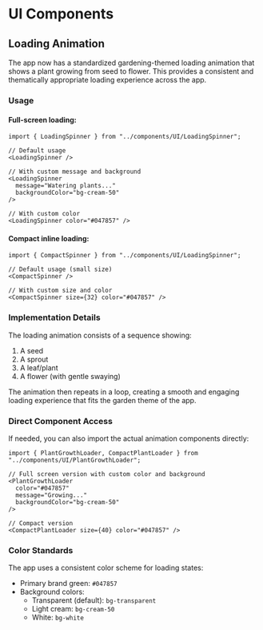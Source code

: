 # UI Components

## Loading Animation

The app now has a standardized gardening-themed loading animation that shows a plant growing from seed to flower. This provides a consistent and thematically appropriate loading experience across the app.

### Usage

#### Full-screen loading:

```tsx
import { LoadingSpinner } from "../components/UI/LoadingSpinner";

// Default usage
<LoadingSpinner />

// With custom message and background
<LoadingSpinner
  message="Watering plants..."
  backgroundColor="bg-cream-50"
/>

// With custom color
<LoadingSpinner color="#047857" />
```

#### Compact inline loading:

```tsx
import { CompactSpinner } from "../components/UI/LoadingSpinner";

// Default usage (small size)
<CompactSpinner />

// With custom size and color
<CompactSpinner size={32} color="#047857" />
```

### Implementation Details

The loading animation consists of a sequence showing:

1. A seed
2. A sprout
3. A leaf/plant
4. A flower (with gentle swaying)

The animation then repeats in a loop, creating a smooth and engaging loading experience that fits the garden theme of the app.

### Direct Component Access

If needed, you can also import the actual animation components directly:

```tsx
import { PlantGrowthLoader, CompactPlantLoader } from "../components/UI/PlantGrowthLoader";

// Full screen version with custom color and background
<PlantGrowthLoader
  color="#047857"
  message="Growing..."
  backgroundColor="bg-cream-50"
/>

// Compact version
<CompactPlantLoader size={40} color="#047857" />
```

### Color Standards

The app uses a consistent color scheme for loading states:

- Primary brand green: `#047857`
- Background colors:
  - Transparent (default): `bg-transparent`
  - Light cream: `bg-cream-50`
  - White: `bg-white`

